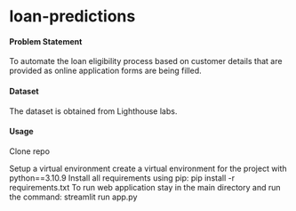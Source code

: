 # loan-predictions

#### Problem Statement
To automate the loan eligibility process based on customer details that are provided as online application forms are being filled. 

#### Dataset
The dataset is obtained from Lighthouse labs.

#### Usage
Clone repo


Setup a virtual environment
create a virtual environment for the project with python==3.10.9
Install all requirements using pip:
pip install -r requirements.txt
To run web application stay in the main directory and run the command:
streamlit run app.py
